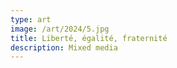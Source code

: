 ```yaml
---
type: art
image: /art/2024/5.jpg
title: Liberté, égalité, fraternité
description: Mixed media
---
```

